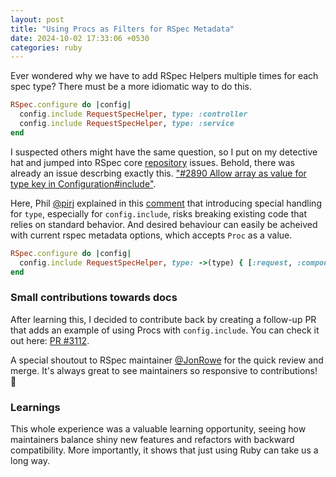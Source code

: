 ```yaml
---
layout: post
title: "Using Procs as Filters for RSpec Metadata"
date: 2024-10-02 17:33:06 +0530
categories: ruby
---
```


Ever wondered why we have to add RSpec Helpers multiple times for each spec type? There must be a more idiomatic way to do this.

```ruby
RSpec.configure do |config|
  config.include RequestSpecHelper, type: :controller
  config.include RequestSpecHelper, type: :service
end
```

I suspected others might have the same question, so I put on my detective hat and jumped into RSpec core [repository](https://github.com/rspec/rspec-core) issues. Behold, there was already an issue descrbing exactly this. ["#2890 Allow array as value for type key in Configuration#include"](https://github.com/rspec/rspec-core/issues/2890).

Here, Phil [@pirj](https://github.com/pirj) explained in this [comment](https://github.com/rspec/rspec-core/issues/2890#issuecomment-825886660) that introducing special handling for `type`, especially for `config.include`, risks breaking existing code that relies on standard behavior. And desired behaviour can easily be acheived with current rspec metadata options, which accepts `Proc` as a value.

```ruby
RSpec.configure do |config|
  config.include RequestSpecHelper, type: ->(type) { [:request, :component].include?(type) }
end
```

### Small contributions towards docs

After learning this, I decided to contribute back by creating a follow-up PR that adds an example of using Procs with `config.include`. You can check it out here: [PR #3112](https://github.com/rspec/rspec-core/pull/3112).

A special shoutout to RSpec maintainer [@JonRowe](https://github.com/JonRowe) for the quick review and merge. It's always great to see maintainers so responsive to contributions! 🎉

### Learnings

This whole experience was a valuable learning opportunity, seeing how maintainers balance shiny new features and refactors with backward compatibility. More importantly, it shows that just using Ruby can take us a long way.
